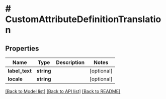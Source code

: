 # # CustomAttributeDefinitionTranslation

## Properties

Name | Type | Description | Notes
------------ | ------------- | ------------- | -------------
**label_text** | **string** |  | [optional]
**locale** | **string** |  | [optional]

[[Back to Model list]](../../README.md#models) [[Back to API list]](../../README.md#endpoints) [[Back to README]](../../README.md)
